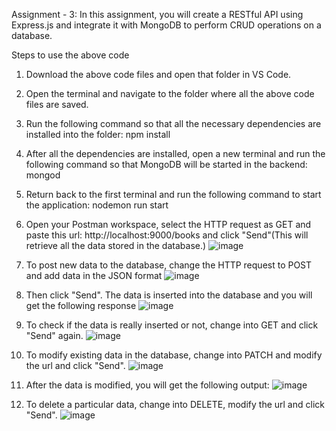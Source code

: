 Assignment - 3: In this assignment, you will create a RESTful API using Express.js and integrate it with MongoDB to perform CRUD operations on a database.

Steps to use the above code

1. Download the above code files and open that folder in VS Code.
2. Open the terminal and navigate to the folder where all the above code files are saved.
3. Run the following command so that all the necessary dependencies are installed into the folder:
npm install

4. After all the dependencies are installed, open a new terminal and run the following command so that MongoDB will be started in the backend:
mongod

5. Return back to the first terminal and run the following command to start the application:
nodemon run start

6. Open your Postman workspace, select the HTTP request as GET and paste this url: http://localhost:9000/books and click "Send"(This will retrieve all the data stored in the database.)
![image](https://github.com/BharathiDhereddy/20JG1A4216_Bharathi/assets/92772141/566cd332-1e1a-4df9-a10f-390bf0f3b824)

7. To post new data to the database, change the HTTP request to POST and add data in the JSON format
   ![image](https://github.com/BharathiDhereddy/20JG1A4216_Bharathi/assets/92772141/159c61a3-619a-4595-8817-cd5b46b6ad28)

  
8. Then click "Send". The data is inserted into the database and you will get the following response
![image](https://github.com/BharathiDhereddy/20JG1A4216_Bharathi/assets/92772141/69e3058b-82e7-444e-8a2c-0a5234025822)


9. To check if the data is really inserted or not, change into GET and click "Send" again.
![image](https://github.com/BharathiDhereddy/20JG1A4216_Bharathi/assets/92772141/aef81927-b142-4f1b-8197-047a672b8495)


10. To modify existing data in the database, change into PATCH and modify the url and click "Send".
![image](https://github.com/BharathiDhereddy/20JG1A4216_Bharathi/assets/92772141/7819d3d6-ff34-4de3-b940-e306f9ac1bd4)


11. After the data is modified, you will get the following output:
![image](https://github.com/BharathiDhereddy/20JG1A4216_Bharathi/assets/92772141/ed083141-423e-4a97-ba70-dbdf50e19dc0)


12. To delete a particular data, change into DELETE, modify the url and click "Send".
![image](https://github.com/BharathiDhereddy/20JG1A4216_Bharathi/assets/92772141/8f374198-5f18-453a-bde7-1b6ca0f47bf8)

